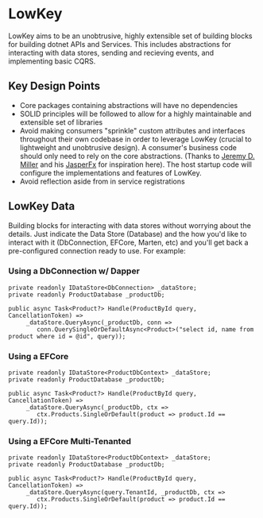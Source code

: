 # LowKey
LowKey aims to be an unobtrusive, highly extensible set of building blocks for building dotnet APIs and Services. This includes abstractions for interacting with data stores, sending and recieving events, and implementing basic CQRS.

## Key Design Points
* Core packages containing abstractions will have no dependencies
* SOLID principles will be followed to allow for a highly maintainable and extensible set of libraries
* Avoid making consumers "sprinkle" custom attributes and interfaces throughout their own codebase in order to leverage LowKey (crucial to lightweight and unobtrusive design). A consumer's business code should only need to rely on the core abstractions. (Thanks to [Jeremy D. Miller](https://jeremydmiller.com/) and his [JasperFx](https://jasperfx.github.io) for inspiration here). The host startup code will configure the implementations and features of LowKey.
* Avoid reflection aside from in service registrations

## LowKey Data
Building blocks for interacting with data stores without worrying about the details. Just indicate the Data Store (Database) and the how you'd like to interact with it (DbConnection, EFCore, Marten, etc) and you'll get back a pre-configured connection ready to use. For example:

### Using a DbConnection w/ Dapper

```
private readonly IDataStore<DbConnection> _dataStore;
private readonly ProductDatabase _productDb;

public async Task<Product?> Handle(ProductById query, CancellationToken) =>
     _dataStore.QueryAsync(_productDb, conn =>        
        conn.QuerySingleOrDefaultAsync<Product>("select id, name from product where id = @id", query));
```

### Using a EFCore

```
private readonly IDataStore<ProductDbContext> _dataStore;
private readonly ProductDatabase _productDb;

public async Task<Product?> Handle(ProductById query, CancellationToken) =>
     _dataStore.QueryAsync(_productDb, ctx =>        
        ctx.Products.SingleOrDefault(product => product.Id == query.Id));
```

### Using a EFCore Multi-Tenanted

```
private readonly IDataStore<ProductDbContext> _dataStore;
private readonly ProductDatabase _productDb;

public async Task<Product?> Handle(ProductById query, CancellationToken) =>
     _dataStore.QueryAsync(query.TenantId, _productDb, ctx =>        
        ctx.Products.SingleOrDefault(product => product.Id == query.Id));
```



